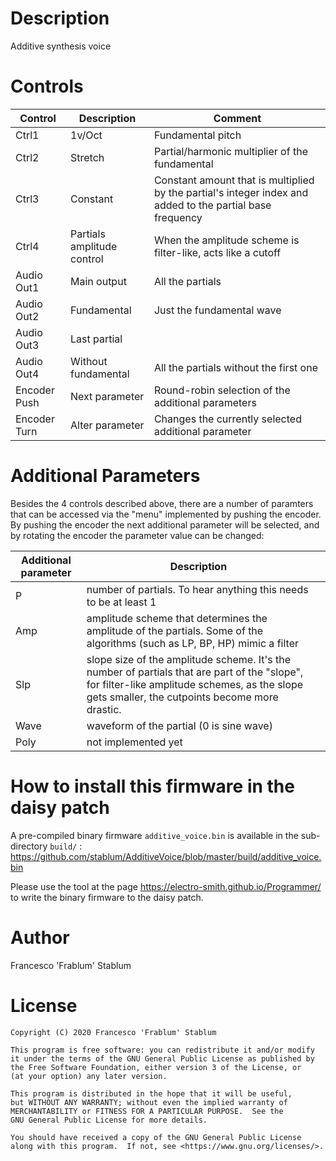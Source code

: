 # Description

Additive synthesis voice

# Controls

| Control | Description | Comment |
| --- | --- | --- |
| Ctrl1 | 1v/Oct | Fundamental pitch |
| Ctrl2 | Stretch | Partial/harmonic multiplier of the fundamental |
| Ctrl3 | Constant | Constant amount that is multiplied by the partial's integer index and added to the partial base frequency |
| Ctrl4 | Partials amplitude control | When the amplitude scheme is filter-like, acts like a cutoff |
| Audio Out1 | Main output | All the partials |
| Audio Out2 | Fundamental | Just the fundamental wave |
| Audio Out3 | Last partial | |
| Audio Out4 | Without fundamental | All the partials without the first one|
| Encoder Push | Next parameter | Round-robin selection of the additional parameters|
| Encoder Turn | Alter parameter | Changes the currently selected additional parameter |

# Additional Parameters

Besides the 4 controls described above, there are a number of paramters that can be
accessed via the "menu" implemented by pushing the encoder. By pushing the encoder
the next additional parameter will be selected, and by rotating the encoder
the parameter value can be changed:

| Additional parameter | Description | |
| --- | --- | --- |
| P | number of partials. To hear anything this needs to be at least 1 | |
| Amp | amplitude scheme that determines the amplitude of the partials. Some of the algorithms (such as LP, BP, HP) mimic a filter | |
| Slp | slope size of the amplitude scheme. It's the number of partials that are part of the "slope", for filter-like amplitude schemes, as the slope gets smaller, the cutpoints become more drastic.| |
| Wave | waveform of the partial (0 is sine wave) | |
| Poly | not implemented yet | |

# How to install this firmware in the daisy patch

A pre-compiled binary firmware `additive_voice.bin` is available in the sub-directory `build/` : <https://github.com/stablum/AdditiveVoice/blob/master/build/additive_voice.bin>

Please use the tool at the page <https://electro-smith.github.io/Programmer/> to write the binary firmware to the daisy patch.

# Author
Francesco 'Frablum' Stablum

# License

    Copyright (C) 2020 Francesco 'Frablum' Stablum

    This program is free software: you can redistribute it and/or modify
    it under the terms of the GNU General Public License as published by
    the Free Software Foundation, either version 3 of the License, or
    (at your option) any later version.

    This program is distributed in the hope that it will be useful,
    but WITHOUT ANY WARRANTY; without even the implied warranty of
    MERCHANTABILITY or FITNESS FOR A PARTICULAR PURPOSE.  See the
    GNU General Public License for more details.

    You should have received a copy of the GNU General Public License
    along with this program.  If not, see <https://www.gnu.org/licenses/>.


